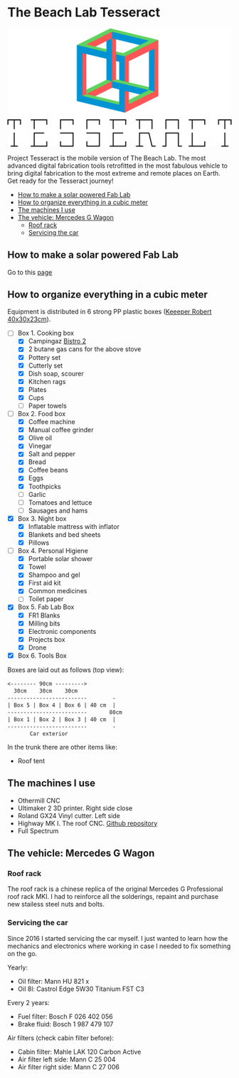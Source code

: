 # The Beach Lab Tesseract

![](./doc/img/tess.svg)

Project Tesseract is the mobile version of The Beach Lab. The most advanced digital fabrication tools retrofitted in the most fabulous vehicle to bring digital fabrication to the most extreme and remote places on Earth. Get ready for the Tesseract journey!

- [How to make a solar powered Fab Lab](#how-to-make-a-solar-powered-fab-lab)
- [How to organize everything in a cubic meter](#how-to-organize-everything-in-a-cubic-meter)
- [The machines I use](#the-machines-i-use)
- [The vehicle: Mercedes G Wagon](#the-vehicle-mercedes-g-wagon)
  - [Roof rack](#roof-rack)
  - [Servicing the car](#servicing-the-car)

## How to make a solar powered Fab Lab

Go to this [page](./doc/solar.md)

## How to organize everything in a cubic meter

Equipment is distributed in 6 strong PP plastic boxes ([Keeeper Robert 40x30x23cm](https://www.keeeper.com/en/produkt/robert/)).

- [ ] Box 1. Cooking box
  - [x] Campingaz [Bistro 2](https://www.campingaz.com/uk/p-27302-campbistro-2-stove.aspx)
  - [x] 2 butane gas cans for the above stove
  - [x] Pottery set
  - [x] Cutterly set
  - [x] Dish soap, scourer
  - [x] Kitchen rags
  - [x] Plates
  - [x] Cups
  - [ ] Paper towels
- [ ] Box 2. Food box
  - [x] Coffee machine
  - [x] Manual coffee  grinder
  - [x] Olive oil
  - [x] Vinegar
  - [x] Salt and pepper
  - [x] Bread
  - [x] Coffee beans
  - [x] Eggs
  - [x] Toothpicks
  - [ ] Garlic
  - [ ] Tomatoes and lettuce
  - [ ] Sausages and hams
- [x] Box 3. Night box
  - [x] Inflatable mattress with inflator
  - [x] Blankets and bed sheets
  - [x] Pillows
- [ ] Box 4. Personal Higiene
  - [x] Portable solar shower
  - [x] Towel
  - [x] Shampoo and gel
  - [x] First aid kit
  - [x] Common medicines
  - [ ] Toilet paper
- [x] Box 5. Fab Lab Box
  - [x] FR1 Blanks
  - [x] Milling bits
  - [x] Electronic components
  - [x] Projects box
  - [x] Drone
- [x] Box 6. Tools Box

Boxes are laid out as follows (top view):

```
<-------- 90cm --------->
  30cm    30cm    30cm
-------------------------        -
| Box 5 | Box 4 | Box 6 | 40 cm  |
-------------------------       80cm
| Box 1 | Box 2 | Box 3 | 40 cm  |
-------------------------        -
       Car exterior
```

In the trunk there are other items like:

- Roof tent

## The machines I use

- Othermill CNC
- Ultimaker 2 3D printer. Right side close
- Roland GX24 Vinyl cutter. Left side
- Highway MK I. The roof CNC. [Github repository](https://github.com/fellesverkstedet/fabricatable-machines/tree/master/highway-mobile-large-format-cnc)
- Full Spectrum 

## The vehicle: Mercedes G Wagon

### Roof rack

The roof rack is a chinese replica of the original Mercedes G Professional roof rack MKI. I had to reinforce all the solderings, repaint and purchase new stailess steel nuts and bolts.

### Servicing the car

Since 2016 I started servicing the car myself. I just wanted to learn how the mechanics and electronics where working in case I needed to fix something on the go.

Yearly:

- Oil filter: Mann HU 821 x
- Oil 8l: Castrol Edge 5W30 Titanium FST C3

Every 2 years:

- Fuel filter: Bosch F 026 402 056
- Brake fluid: Bosch 1 987 479 107

Air filters (check cabin filter before):

- Cabin filter: Mahle LAK 120 Carbon Active
- Air filter left side: Mann C 25 004
- Air filter right side: Mann C 27 006

